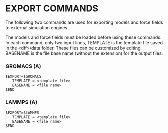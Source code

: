 # EXPORT COMMANDS

The following two commands are used for exporting models and force fields to external simulation engines. 

The models and force fields must be loaded before using these commands. In each command, only two input lines, TEMPLATE is the template file saved in the \<dff\>/data folder. These files can be customized by editing. BASENAME is the file base name (without the extension) for the output files.

### GROMACS (A)
```
$EXPORT=$GROMACS
   TEMPLATE = <template file>
   BASENAME = <file name>
$END
```

### LAMMPS (A) 
``` 
$EXPORT=$LAMMPS
   TEMPLATE = <template file>
   BASENAME = <file name>
$END
```

